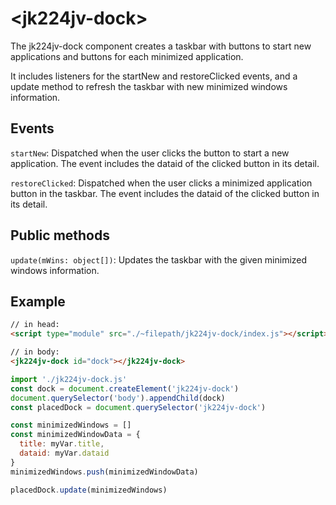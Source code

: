 # &lt;jk224jv-dock&gt;

The jk224jv-dock component creates a taskbar with buttons to start new applications and buttons for each minimized application.

It includes listeners for the startNew and restoreClicked events, and a update method to refresh the taskbar with new minimized windows information.

## Events

`startNew`: Dispatched when the user clicks the button to start a new application. The event includes the dataid of the clicked button in its detail.

`restoreClicked`: Dispatched when the user clicks a minimized application button in the taskbar. The event includes the dataid of the clicked button in its detail.

## Public methods

`update(mWins: object[])`: Updates the taskbar with the given minimized windows information.

## Example

```HTML
// in head:
<script type="module" src="./~filepath/jk224jv-dock/index.js"></script>

// in body:
<jk224jv-dock id="dock"></jk224jv-dock>
```

```javascript
import './jk224jv-dock.js'
const dock = document.createElement('jk224jv-dock')
document.querySelector('body').appendChild(dock)
const placedDock = document.querySelector('jk224jv-dock')

const minimizedWindows = []
const minimizedWindowData = {
  title: myVar.title,
  dataid: myVar.dataid
}
minimizedWindows.push(minimizedWindowData)

placedDock.update(minimizedWindows)
```
